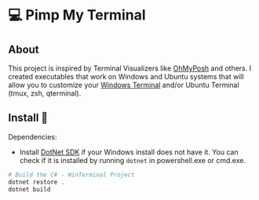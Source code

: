 # :computer: Pimp My Terminal
## About
This project is inspired by Terminal Visualizers like [OhMyPosh](https://ohmyposh.dev/) and others.
I created executables that work on Windows and Ubuntu systems that will allow you to customize your
[Windows Terminal](https://www.microsoft.com/store/productId/9N0DX20HK701?ocid=libraryshare) and/or Ubuntu Terminal (tmux, zsh, qterminal).

## Install :wrench:
Dependencies:<br>
- Install [DotNet SDK](https://dotnet.microsoft.com/en-us/download) if your Windows install does not have it. You can check if it is installed
by running `dotnet` in powershell.exe or cmd.exe.

```powershell
# Build the C# - WinTerminal Project
dotnet restore .
dotnet build
```